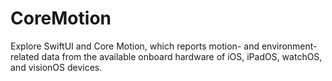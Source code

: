 # CoreMotion
Explore SwiftUI and Core Motion, which reports motion- and environment-related data from the available onboard hardware of iOS, iPadOS, watchOS, and visionOS devices.
